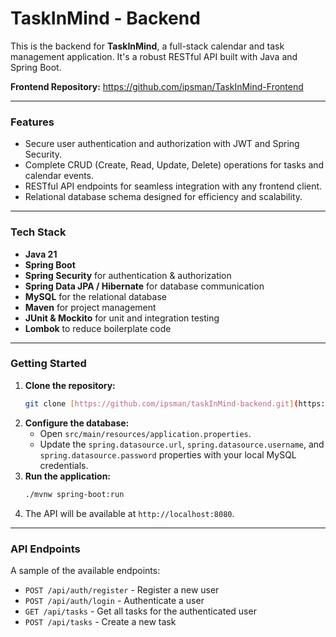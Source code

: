 # TaskInMind - Backend

This is the backend for **TaskInMind**, a full-stack calendar and task management application. It's a robust RESTful API built with Java and Spring Boot.

**Frontend Repository:** https://github.com/ipsman/TaskInMind-Frontend

---

### Features

* Secure user authentication and authorization with JWT and Spring Security.
* Complete CRUD (Create, Read, Update, Delete) operations for tasks and calendar events.
* RESTful API endpoints for seamless integration with any frontend client.
* Relational database schema designed for efficiency and scalability.

---

### Tech Stack

* **Java 21** 
* **Spring Boot**
* **Spring Security** for authentication & authorization
* **Spring Data JPA / Hibernate** for database communication
* **MySQL** for the relational database
* **Maven** for project management
* **JUnit & Mockito** for unit and integration testing
* **Lombok** to reduce boilerplate code

---

### Getting Started

1.  **Clone the repository:**
    ```sh
    git clone [https://github.com/ipsman/taskInMind-backend.git](https://github.com/ipsman/taskInMind-backend.git)
    ```
2.  **Configure the database:**
    * Open `src/main/resources/application.properties`.
    * Update the `spring.datasource.url`, `spring.datasource.username`, and `spring.datasource.password` properties with your local MySQL credentials.
3.  **Run the application:**
    ```sh
    ./mvnw spring-boot:run
    ```
4. The API will be available at `http://localhost:8080`.

---

### API Endpoints

A sample of the available endpoints:

* `POST /api/auth/register` - Register a new user
* `POST /api/auth/login` - Authenticate a user
* `GET /api/tasks` - Get all tasks for the authenticated user
* `POST /api/tasks` - Create a new task
